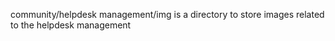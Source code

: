 community/helpdesk management/img is a directory to store images related to the helpdesk management
